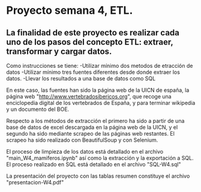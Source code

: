 # Proyecto semana 4, ETL.

## La finalidad de este proyecto es realizar cada uno de los pasos del concepto ETL: extraer, transformar y cargar datos. 
Como instrucciones se tiene:
 -Utilizar mínimo dos metodos de etracción de datos
 -Utilizar mínimo tres fuentes diferentes desde donde extraer los datos.
 -Llevar los resultados a una base de datos como SQL


En este caso, las fuentes han sido la página web de la UICN de españa, la página web "http://www.vertebradosibericos.org", que recoge una enciclopedia digital de los vertebrados de España, y para terminar wikipedia y un documento del BOE.

Respecto a los métodos de extracción el primero ha sido a partir de una base de datos de excel descargada en la página web de la UICN, y el segundo ha sido mediante scrapeo de las páginas web restantes. El scrapeo ha sido realizado con BeautifulSoup y con Selenium.

El proceso de limpieza de los datos está detallado en el archivo "main_W4_mamiferos.ipynb" así como la extracción y la exportación a SQL.
El proceso realizado en SQL está detallado en el archivo "SQL-W4.sql"

La presentación del proyecto con las tablas resumen constituye el archivo "presentacion-W4.pdf"

